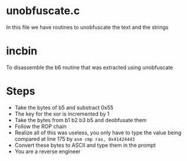 # unobfuscate.c

In this file we have routines to unobfuscate the text and the strings

# incbin

To disassemble the b6 routine that was extracted using unobfuscate


# Steps
 - Take the bytes of b5 and substract 0x55
 - The key for the xor is incremented by 1
 - Take the bytes from b1 b2 b3 b5 and deobfusate them
 - Follow the ROP chain
 - Realize all of this was useless, you only have to type the value
   being compared at line 175 by `asm cmp rax, 0x41424443`
 - Convert these bytes to ASCII and type them in the prompt
 - You are a reverse engineer 
